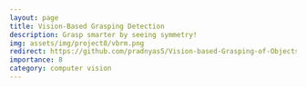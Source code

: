 ```yaml
---
layout: page
title: Vision-Based Grasping Detection
description: Grasp smarter by seeing symmetry!
img: assets/img/project8/vbrm.png
redirect: https://github.com/pradnyas5/Vision-based-Grasping-of-Objects-using-Symmetry
importance: 8
category: computer vision
---
```

